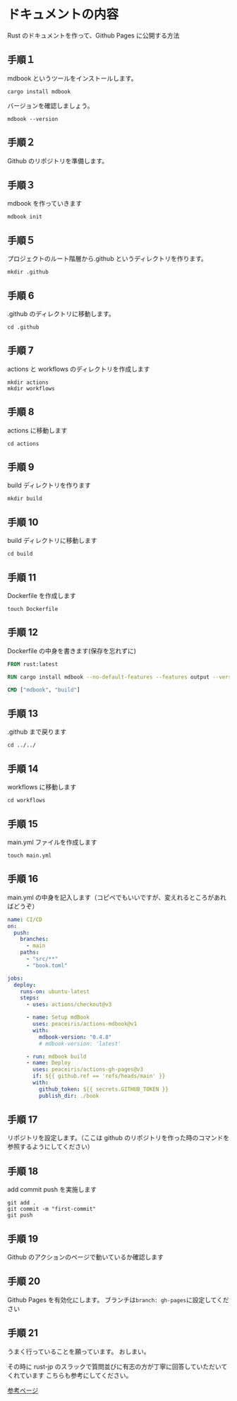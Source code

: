 # ドキュメントの内容

Rust のドキュメントを作って、Github Pages に公開する方法

## 手順１

mdbook というツールをインストールします。

```terminal
cargo install mdbook
```

バージョンを確認しましょう。

```terminal
mdbook --version
```

## 手順２

Github のリポジトリを準備します。

## 手順３

mdbook を作っていきます

```terminal
mdbook init
```

## 手順５

プロジェクトのルート階層から.github というディレクトリを作ります。

```terminal
mkdir .github
```

## 手順 6

.github のディレクトリに移動します。

```terminal
cd .github
```

## 手順 7

actions と workflows のディレクトリを作成します

```terminal
mkdir actions
mkdir workflows
```

## 手順 8

actions に移動します

```terminal
cd actions
```

## 手順 9

build ディレクトリを作ります

```terminal
mkdir build
```

## 手順 10

build ディレクトリに移動します

```terminal
cd build
```

## 手順 11

Dockerfile を作成します

```terminal
touch Dockerfile
```

## 手順 12

Dockerfile の中身を書きます(保存を忘れずに)

```Dockerfile
FROM rust:latest

RUN cargo install mdbook --no-default-features --features output --vers "^0.3.5"

CMD ["mdbook", "build"]
```

## 手順 13

.github まで戻ります

```terminal
cd ../../
```

## 手順 14

workflows に移動します

```terminal
cd workflows
```

## 手順 15

main.yml ファイルを作成します

```terminal
touch main.yml
```

## 手順 16

main.yml の中身を記入します（コピペでもいいですが、変えれるところがあればどうぞ）

```yml
name: CI/CD
on:
  push:
    branches:
      - main
    paths:
      - "src/**"
      - "book.toml"

jobs:
  deploy:
    runs-on: ubuntu-latest
    steps:
      - uses: actions/checkout@v3

      - name: Setup mdBook
        uses: peaceiris/actions-mdbook@v1
        with:
          mdbook-version: "0.4.8"
          # mdbook-version: 'latest'

      - run: mdbook build
      - name: Deploy
        uses: peaceiris/actions-gh-pages@v3
        if: ${{ github.ref == 'refs/heads/main' }}
        with:
          github_token: ${{ secrets.GITHUB_TOKEN }}
          publish_dir: ./book
```

## 手順 17

リポジトリを設定します。（ここは github のリポジトリを作った時のコマンドを参照するようにしてください）

## 手順 18

add commit push を実施します

```terminal
git add .
git commit -m "first-commit"
git push
```

## 手順 19

Github のアクションのページで動いているか確認します

## 手順 20

Github Pages を有効化にします。
ブランチは`branch: gh-pages`に設定してください

## 手順 21

うまく行っていることを願っています。
おしまい。

その時に rust-jp のスラックで質問並びに有志の方が丁寧に回答していただいてくれています
こちらも参考にしてください。

[参考ページ](https://rust-jp.slack.com/archives/C0DJCNRPC/p1655874493959109)
